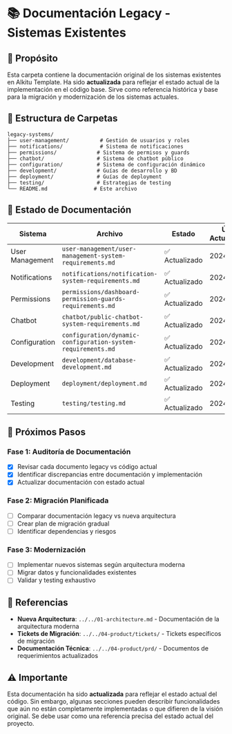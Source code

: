 # 📚 Documentación Legacy - Sistemas Existentes

## 🎯 Propósito

Esta carpeta contiene la documentación original de los sistemas existentes en Alkitu Template. Ha sido **actualizada** para reflejar el estado actual de la implementación en el código base. Sirve como referencia histórica y base para la migración y modernización de los sistemas actuales.

## 📁 Estructura de Carpetas

```
legacy-systems/
├── user-management/          # Gestión de usuarios y roles
├── notifications/            # Sistema de notificaciones
├── permissions/             # Sistema de permisos y guards
├── chatbot/                 # Sistema de chatbot público
├── configuration/           # Sistema de configuración dinámico
├── development/             # Guías de desarrollo y BD
├── deployment/              # Guías de deployment
├── testing/                 # Estrategias de testing
└── README.md               # Este archivo
```

## 🔄 Estado de Documentación

| Sistema         | Archivo                                                      | Estado    | Última Actualización |
| --------------- | ------------------------------------------------------------ | --------- | -------------------- |
| User Management | `user-management/user-management-system-requirements.md`     | ✅ Actualizado | 2024-07-11           |
| Notifications   | `notifications/notification-system-requirements.md`          | ✅ Actualizado | 2024-07-11           |
| Permissions     | `permissions/dashboard-permission-guards-requirements.md`    | ✅ Actualizado | 2024-07-11           |
| Chatbot         | `chatbot/public-chatbot-system-requirements.md`              | ✅ Actualizado | 2024-07-11           |
| Configuration   | `configuration/dynamic-configuration-system-requirements.md` | ✅ Actualizado | 2024-07-11           |
| Development     | `development/database-development.md`                        | ✅ Actualizado | 2024-07-11           |
| Deployment      | `deployment/deployment.md`                                   | ✅ Actualizado | 2024-07-11           |
| Testing         | `testing/testing.md`                                         | ✅ Actualizado | 2024-07-11           |

## 🚀 Próximos Pasos

### Fase 1: Auditoría de Documentación

- [x] Revisar cada documento legacy vs código actual
- [x] Identificar discrepancias entre documentación y implementación
- [x] Actualizar documentación con estado actual

### Fase 2: Migración Planificada

- [ ] Comparar documentación legacy vs nueva arquitectura
- [ ] Crear plan de migración gradual
- [ ] Identificar dependencias y riesgos

### Fase 3: Modernización

- [ ] Implementar nuevos sistemas según arquitectura moderna
- [ ] Migrar datos y funcionalidades existentes
- [ ] Validar y testing exhaustivo

## 🔗 Referencias

- **Nueva Arquitectura**: `../../01-architecture.md` - Documentación de la arquitectura moderna
- **Tickets de Migración**: `../../04-product/tickets/` - Tickets específicos de migración
- **Documentación Técnica**: `../../04-product/prd/` - Documentos de requerimientos actualizados

## ⚠️ Importante

Esta documentación ha sido **actualizada** para reflejar el estado actual del código. Sin embargo, algunas secciones pueden describir funcionalidades que aún no están completamente implementadas o que difieren de la visión original. Se debe usar como una referencia precisa del estado actual del proyecto.